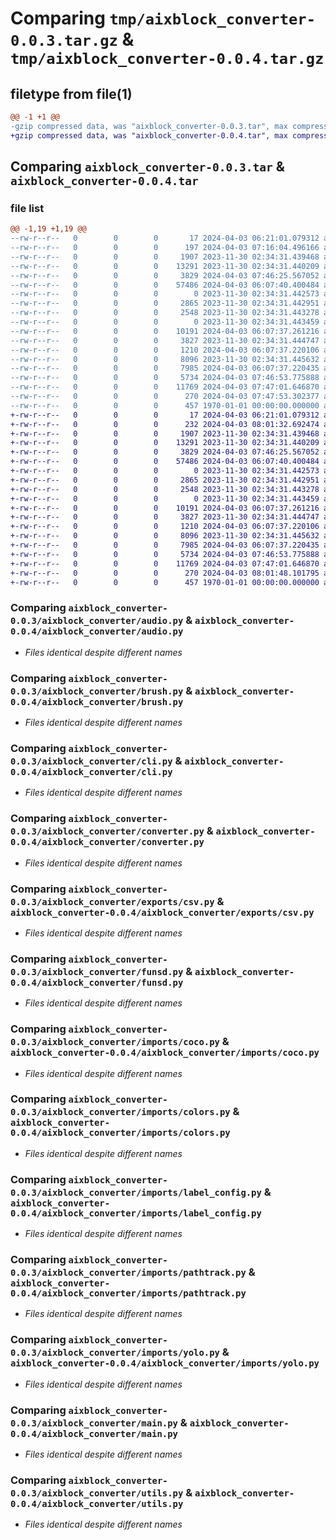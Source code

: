 # Comparing `tmp/aixblock_converter-0.0.3.tar.gz` & `tmp/aixblock_converter-0.0.4.tar.gz`

## filetype from file(1)

```diff
@@ -1 +1 @@
-gzip compressed data, was "aixblock_converter-0.0.3.tar", max compression
+gzip compressed data, was "aixblock_converter-0.0.4.tar", max compression
```

## Comparing `aixblock_converter-0.0.3.tar` & `aixblock_converter-0.0.4.tar`

### file list

```diff
@@ -1,19 +1,19 @@
--rw-r--r--   0        0        0       17 2024-04-03 06:21:01.079312 aixblock_converter-0.0.3/README.md
--rw-r--r--   0        0        0      197 2024-04-03 07:16:04.496166 aixblock_converter-0.0.3/aixblock_converter/__init__.py
--rw-r--r--   0        0        0     1907 2023-11-30 02:34:31.439468 aixblock_converter-0.0.3/aixblock_converter/audio.py
--rw-r--r--   0        0        0    13291 2023-11-30 02:34:31.440209 aixblock_converter-0.0.3/aixblock_converter/brush.py
--rw-r--r--   0        0        0     3829 2024-04-03 07:46:25.567052 aixblock_converter-0.0.3/aixblock_converter/cli.py
--rw-r--r--   0        0        0    57486 2024-04-03 06:07:40.400484 aixblock_converter-0.0.3/aixblock_converter/converter.py
--rw-r--r--   0        0        0        0 2023-11-30 02:34:31.442573 aixblock_converter-0.0.3/aixblock_converter/exports/__init__.py
--rw-r--r--   0        0        0     2865 2023-11-30 02:34:31.442951 aixblock_converter-0.0.3/aixblock_converter/exports/csv.py
--rw-r--r--   0        0        0     2548 2023-11-30 02:34:31.443278 aixblock_converter-0.0.3/aixblock_converter/funsd.py
--rw-r--r--   0        0        0        0 2023-11-30 02:34:31.443459 aixblock_converter-0.0.3/aixblock_converter/imports/__init__.py
--rw-r--r--   0        0        0    10191 2024-04-03 06:07:37.261216 aixblock_converter-0.0.3/aixblock_converter/imports/coco.py
--rw-r--r--   0        0        0     3827 2023-11-30 02:34:31.444747 aixblock_converter-0.0.3/aixblock_converter/imports/colors.py
--rw-r--r--   0        0        0     1210 2024-04-03 06:07:37.220106 aixblock_converter-0.0.3/aixblock_converter/imports/label_config.py
--rw-r--r--   0        0        0     8096 2023-11-30 02:34:31.445632 aixblock_converter-0.0.3/aixblock_converter/imports/pathtrack.py
--rw-r--r--   0        0        0     7985 2024-04-03 06:07:37.220435 aixblock_converter-0.0.3/aixblock_converter/imports/yolo.py
--rw-r--r--   0        0        0     5734 2024-04-03 07:46:53.775888 aixblock_converter-0.0.3/aixblock_converter/main.py
--rw-r--r--   0        0        0    11769 2024-04-03 07:47:01.646870 aixblock_converter-0.0.3/aixblock_converter/utils.py
--rw-r--r--   0        0        0      270 2024-04-03 07:47:53.302377 aixblock_converter-0.0.3/pyproject.toml
--rw-r--r--   0        0        0      457 1970-01-01 00:00:00.000000 aixblock_converter-0.0.3/PKG-INFO
+-rw-r--r--   0        0        0       17 2024-04-03 06:21:01.079312 aixblock_converter-0.0.4/README.md
+-rw-r--r--   0        0        0      232 2024-04-03 08:01:32.692474 aixblock_converter-0.0.4/aixblock_converter/__init__.py
+-rw-r--r--   0        0        0     1907 2023-11-30 02:34:31.439468 aixblock_converter-0.0.4/aixblock_converter/audio.py
+-rw-r--r--   0        0        0    13291 2023-11-30 02:34:31.440209 aixblock_converter-0.0.4/aixblock_converter/brush.py
+-rw-r--r--   0        0        0     3829 2024-04-03 07:46:25.567052 aixblock_converter-0.0.4/aixblock_converter/cli.py
+-rw-r--r--   0        0        0    57486 2024-04-03 06:07:40.400484 aixblock_converter-0.0.4/aixblock_converter/converter.py
+-rw-r--r--   0        0        0        0 2023-11-30 02:34:31.442573 aixblock_converter-0.0.4/aixblock_converter/exports/__init__.py
+-rw-r--r--   0        0        0     2865 2023-11-30 02:34:31.442951 aixblock_converter-0.0.4/aixblock_converter/exports/csv.py
+-rw-r--r--   0        0        0     2548 2023-11-30 02:34:31.443278 aixblock_converter-0.0.4/aixblock_converter/funsd.py
+-rw-r--r--   0        0        0        0 2023-11-30 02:34:31.443459 aixblock_converter-0.0.4/aixblock_converter/imports/__init__.py
+-rw-r--r--   0        0        0    10191 2024-04-03 06:07:37.261216 aixblock_converter-0.0.4/aixblock_converter/imports/coco.py
+-rw-r--r--   0        0        0     3827 2023-11-30 02:34:31.444747 aixblock_converter-0.0.4/aixblock_converter/imports/colors.py
+-rw-r--r--   0        0        0     1210 2024-04-03 06:07:37.220106 aixblock_converter-0.0.4/aixblock_converter/imports/label_config.py
+-rw-r--r--   0        0        0     8096 2023-11-30 02:34:31.445632 aixblock_converter-0.0.4/aixblock_converter/imports/pathtrack.py
+-rw-r--r--   0        0        0     7985 2024-04-03 06:07:37.220435 aixblock_converter-0.0.4/aixblock_converter/imports/yolo.py
+-rw-r--r--   0        0        0     5734 2024-04-03 07:46:53.775888 aixblock_converter-0.0.4/aixblock_converter/main.py
+-rw-r--r--   0        0        0    11769 2024-04-03 07:47:01.646870 aixblock_converter-0.0.4/aixblock_converter/utils.py
+-rw-r--r--   0        0        0      270 2024-04-03 08:01:48.101795 aixblock_converter-0.0.4/pyproject.toml
+-rw-r--r--   0        0        0      457 1970-01-01 00:00:00.000000 aixblock_converter-0.0.4/PKG-INFO
```

### Comparing `aixblock_converter-0.0.3/aixblock_converter/audio.py` & `aixblock_converter-0.0.4/aixblock_converter/audio.py`

 * *Files identical despite different names*

### Comparing `aixblock_converter-0.0.3/aixblock_converter/brush.py` & `aixblock_converter-0.0.4/aixblock_converter/brush.py`

 * *Files identical despite different names*

### Comparing `aixblock_converter-0.0.3/aixblock_converter/cli.py` & `aixblock_converter-0.0.4/aixblock_converter/cli.py`

 * *Files identical despite different names*

### Comparing `aixblock_converter-0.0.3/aixblock_converter/converter.py` & `aixblock_converter-0.0.4/aixblock_converter/converter.py`

 * *Files identical despite different names*

### Comparing `aixblock_converter-0.0.3/aixblock_converter/exports/csv.py` & `aixblock_converter-0.0.4/aixblock_converter/exports/csv.py`

 * *Files identical despite different names*

### Comparing `aixblock_converter-0.0.3/aixblock_converter/funsd.py` & `aixblock_converter-0.0.4/aixblock_converter/funsd.py`

 * *Files identical despite different names*

### Comparing `aixblock_converter-0.0.3/aixblock_converter/imports/coco.py` & `aixblock_converter-0.0.4/aixblock_converter/imports/coco.py`

 * *Files identical despite different names*

### Comparing `aixblock_converter-0.0.3/aixblock_converter/imports/colors.py` & `aixblock_converter-0.0.4/aixblock_converter/imports/colors.py`

 * *Files identical despite different names*

### Comparing `aixblock_converter-0.0.3/aixblock_converter/imports/label_config.py` & `aixblock_converter-0.0.4/aixblock_converter/imports/label_config.py`

 * *Files identical despite different names*

### Comparing `aixblock_converter-0.0.3/aixblock_converter/imports/pathtrack.py` & `aixblock_converter-0.0.4/aixblock_converter/imports/pathtrack.py`

 * *Files identical despite different names*

### Comparing `aixblock_converter-0.0.3/aixblock_converter/imports/yolo.py` & `aixblock_converter-0.0.4/aixblock_converter/imports/yolo.py`

 * *Files identical despite different names*

### Comparing `aixblock_converter-0.0.3/aixblock_converter/main.py` & `aixblock_converter-0.0.4/aixblock_converter/main.py`

 * *Files identical despite different names*

### Comparing `aixblock_converter-0.0.3/aixblock_converter/utils.py` & `aixblock_converter-0.0.4/aixblock_converter/utils.py`

 * *Files identical despite different names*

